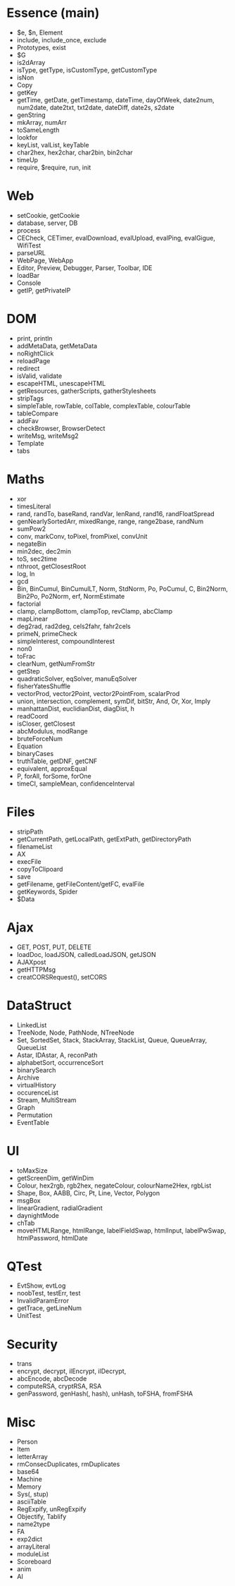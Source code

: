 # Essence (main)
- $e, $n, Element
- include, include_once, exclude
- Prototypes, exist
- $G
- is2dArray
- isType, getType, isCustomType, getCustomType
- isNon
- Copy
- getKey
- getTime, getDate, getTimestamp, dateTime, dayOfWeek, date2num, num2date, date2txt, txt2date, dateDiff, date2s, s2date
- genString
- mkArray, numArr
- toSameLength
- lookfor
- keyList, valList, keyTable
- char2hex, hex2char, char2bin, bin2char
- timeUp
- require, $require, run, init

# Web
- setCookie, getCookie
- database, server, DB
- process
- CECheck, CETimer, evalDownload, evalUpload, evalPing, evalGigue, WifiTest
- parseURL
- WebPage, WebApp
- Editor, Preview, Debugger, Parser, Toolbar, IDE
- loadBar
- Console
- getIP, getPrivateIP

# DOM
- print, println
- addMetaData, getMetaData
- noRightClick
- reloadPage
- redirect
- isValid, validate
- escapeHTML, unescapeHTML
- getResources, gatherScripts, gatherStylesheets
- stripTags
- simpleTable, rowTable, colTable, complexTable, colourTable
- tableCompare
- addFav
- checkBrowser, BrowserDetect
- writeMsg, writeMsg2
- Template
- tabs

# Maths
- xor
- timesLiteral
- rand, randTo, baseRand, randVar, lenRand, rand16, randFloatSpread
- genNearlySortedArr, mixedRange, range, range2base, randNum
- sumPow2
- conv, markConv, toPixel, fromPixel, convUnit
- negateBin
- min2dec, dec2min
- toS, sec2time
- nthroot, getClosestRoot
- log, ln
- gcd
- Bin, BinCumul, BinCumulLT, Norm, StdNorm, Po, PoCumul, C, Bin2Norm, Bin2Po, Po2Norm, erf, NormEstimate
- factorial
- clamp, clampBottom, clampTop, revClamp, abcClamp
- mapLinear
- deg2rad, rad2deg, cels2fahr, fahr2cels
- primeN, primeCheck
- simpleInterest, compoundInterest
- non0
- toFrac
- clearNum, getNumFromStr
- getStep
- quadraticSolver, eqSolver, manuEqSolver
- fisherYatesShuffle
- vectorProd, vector2Point, vector2PointFrom, scalarProd
- union, intersection, complement, symDif, bitStr, And, Or, Xor, Imply
- manhattanDist, euclidianDist, diagDist, h
- readCoord
- isCloser, getClosest
- abcModulus, modRange
- bruteForceNum
- Equation
- binaryCases
- truthTable, getDNF, getCNF
- equivalent, approxEqual
- P, forAll, forSome, forOne
- timeCI, sampleMean, confidenceInterval

# Files
- stripPath
- getCurrentPath, getLocalPath, getExtPath, getDirectoryPath
- filenameList
- AX
- execFile
- copyToClipoard
- save
- getFilename, getFileContent/getFC, evalFile
- getKeywords, Spider
- $Data

# Ajax
- GET, POST, PUT, DELETE
- loadDoc, loadJSON, calledLoadJSON, getJSON
- AJAXpost
- getHTTPMsg
- creatCORSRequest(), setCORS

# DataStruct
- LinkedList
- TreeNode, Node, PathNode, NTreeNode
- Set, SortedSet, Stack, StackArray, StackList, Queue, QueueArray, QueueList
- Astar, IDAstar, A, reconPath
- alphabetSort, occurrenceSort
- binarySearch
- Archive
- virtualHistory
- occurenceList
- Stream, MultiStream
- Graph
- Permutation
- EventTable

# UI
- toMaxSize
- getScreenDim, getWinDim
- Colour, hex2rgb, rgb2hex, negateColour, colourName2Hex, rgbList
- Shape, Box, AABB, Circ, Pt, Line, Vector, Polygon
- msgBox
- linearGradient, radialGradient
- daynightMode
- chTab
- moveHTMLRange, htmlRange, labelFieldSwap, htmlInput, labelPwSwap, htmlPassword, htmlDate

# QTest
- EvtShow, evtLog
- noobTest, testErr, test
- InvalidParamError
- getTrace, getLineNum
- UnitTest

# Security
- trans
- encrypt, decrypt, ilEncrypt, ilDecrypt, 
- abcEncode, abcDecode
- computeRSA, cryptRSA, RSA
- genPassword, genHash(, hash), unHash, toFSHA, fromFSHA

# Misc
- Person
- Item
- letterArray
- rmConsecDuplicates, rmDuplicates
- base64
- Machine
- Memory
- Sys(, stup)
- asciiTable
- RegExpify, unRegExpify
- Objectify, Tablify
- name2type
- FA
- exp2dict
- arrayLiteral
- moduleList
- Scoreboard
- anim
- AI